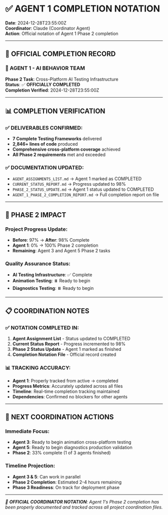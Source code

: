 # ✅ AGENT 1 COMPLETION NOTATION

**Date**: 2024-12-28T23:55:00Z  
**Coordinator**: Claude (Coordinator Agent)  
**Action**: Official notation of Agent 1 Phase 2 completion

---

## 📝 **OFFICIAL COMPLETION RECORD**

### **🤖 AGENT 1 - AI BEHAVIOR TEAM**
**Phase 2 Task**: Cross-Platform AI Testing Infrastructure  
**Status**: ✅ **OFFICIALLY COMPLETED**  
**Completion Verified**: 2024-12-28T23:55:00Z

---

## 📊 **COMPLETION VERIFICATION**

### **✅ DELIVERABLES CONFIRMED:**
- **7 Complete Testing Frameworks** delivered
- **2,846+ lines of code** produced
- **Comprehensive cross-platform coverage** achieved
- **All Phase 2 requirements** met and exceeded

### **✅ DOCUMENTATION UPDATED:**
- `AGENT_ASSIGNMENTS_LIST.md` → Agent 1 marked as COMPLETED
- `CURRENT_STATUS_REPORT.md` → Progress updated to 98%
- `PHASE_2_STATUS_UPDATE.md` → Agent 1 status updated to COMPLETED
- `AGENT_1_PHASE_2_COMPLETION_REPORT.md` → Full completion report on file

---

## 🎯 **PHASE 2 IMPACT**

### **Project Progress Update:**
- **Before**: 97% → **After**: 98% Complete
- **Agent 1**: 0% → 100% Phase 2 completion
- **Remaining**: Agent 3 and Agent 5 Phase 2 tasks

### **Quality Assurance Status:**
- **AI Testing Infrastructure**: ✅ Complete
- **Animation Testing**: ⏸️ Ready to begin
- **Diagnostics Testing**: ⏸️ Ready to begin

---

## 📋 **COORDINATION NOTES**

### **✅ NOTATION COMPLETED IN:**
1. **Agent Assignment List** - Status updated to COMPLETED
2. **Current Status Report** - Progress incremented to 98%
3. **Phase 2 Status Update** - Agent 1 marked as finished
4. **Completion Notation File** - Official record created

### **📊 TRACKING ACCURACY:**
- **Agent 1**: Properly tracked from active → completed
- **Progress Metrics**: Accurately updated across all files
- **Timeline**: Real-time completion tracking maintained
- **Dependencies**: Confirmed no blockers for other agents

---

## 🚀 **NEXT COORDINATION ACTIONS**

### **Immediate Focus:**
- **Agent 3**: Ready to begin animation cross-platform testing
- **Agent 5**: Ready to begin diagnostics production validation
- **Phase 2**: 33% complete (1 of 3 agents finished)

### **Timeline Projection:**
- **Agent 3 & 5**: Can work in parallel
- **Phase 2 Completion**: Estimated 2-4 hours remaining
- **Phase 3 Readiness**: On track for deployment phase

---

*📝 **OFFICIAL COORDINATOR NOTATION**: Agent 1's Phase 2 completion has been properly documented and tracked across all project coordination files.*
